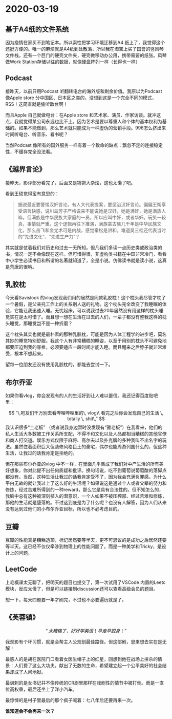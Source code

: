 # 2020-03-19

## 基于A4纸的文件系统

因为疫情在家买不到笔记本。所以索性把学习环境迁移到A4 纸上了，我觉得这个还挺方便的。唯一的麻烦就是A4纸到处散落，所以我在淘宝上买了国誉的竖风琴文件栈，还有一个巨门的硬壳文件夹，硬壳做移动办公用，携带需要的纸张。风琴做Work Station存储以往的数据，就像硬盘阵列一样（长得也一样）

## Podcast

接昨天，以前只用Podcast 听翻转电台的海外版和剩余价值。我原以为Podcast 像Apple store 分中国区、日本区之类的，没想到这是一个完全不同的模式，RSS！这简直就是偷听敌台啊！

而且Apple 自己就做电台：在Apple store 和艺术家、演员、作家访谈。就冲这点，我就觉得某公司永远也比不上。因为艺术是要以尊重人和个体的基本权利为基础的。如果不能做到，那么艺术就只能成为一种虚伪的营销手段。996怎么挤出来时间听电台、听音乐、看书呢？

当然Podcast 像所有的国外服务一样有着一个致命的缺点：飘忽不定的连接稳定性，不缓存完全没法看。

## 《越界言论》

接昨天，影评部分看完了，后面又是锵锵大杂烩，这也太懒了吧。

看到王硕觉得蛮有意思的：

> 据说最近要警惕汉奸言论。有人大代表提案，要惩治汉奸言论。偏偏王朔享受语言快感，说川岛芳子严格说来不能说她是汉奸，她是满奸，她是满族人嘛。但满族是中华民族大家庭的一员，所以应叫中奸，或者华奸。玩笑一较真，事情就严重。这个逻辑再往下推演，满族蒙古族几千年是中华民族文化，那么岳飞和金尤术可是内战，感觉秦松是讲和。难道吴三桂还代表当时的“先进文化”、“先进生产力”？

其实就是仗着我们对历史和过去一无所知。但凡我们多读一点历史类或政治类的书，情况一定不会像现在这样。但可惜得很，非虚构类书籍在中国非常冷门，看看中小学生必读书目和所谓的名著就知道了，全是小说。仿佛读书就是读小说，这真是荒唐的很呐。

## 乳胶枕

今天看Savislook 的vlog发现我们用的居然是同款乳胶枕！这个枕头我尽管才枕了一个暑假，是父亲托工作上的关系别人送的礼物。这个枕头完全改变了我睡眠的体验，它能让我迅速入睡。无忧起床。可以说我过去20年居然没有用这样的枕头睡觉实在是太可惜了。而且想一想在生活在过去的人们，一辈子都没有整我这样的枕头睡觉，那睡觉岂不是一种折磨？

这个枕头其实也就是最朴素的那种乳胶枕，可能是因为人体工程学的进步吧，莫名其妙的睡觉特别舒服。我这个人有非常糟糕的睡姿，以至于用别的枕头不可避免地都要压迫到我的脊椎，必须要适应一段时间才能入睡。而且醒来之后脖子就非常难受，根本不想起来。

望每一位朋友还没有使用乳胶枕的，都能去尝试一下。

## 布尔乔亚

如果你看vlog，你会发现有的人的生活好到让人难以置信。我还记得百度贴吧里：

$$
“\,吧友们千万别去看哔哩哔哩里的\, vlog\\
看完之后你会发现自己的生活 \, totally \, shit\,”
$$
我认识很多“土老板” （或者说我身边暂时没发现有“雅老板”）在我看来，他们的私人生活大多数被工作关系所支配，不得不和文化以及人品都相当糟糕的其他官僚和商人打交道。娱乐方式仅限于麻将、高尔夫以及扑克牌的多种我叫不出名字的玩法。虽然住着面积巨大但装修风格巨土的豪宅，偶尔也能周游列国什么的，但这种生活，让我过的话我肯定是拒绝的。

但在那些布尔乔亚的vlog 中不一样，在里面几乎集成了我们对中产生活的所有美好想象，你对此提不出任何质疑和批评。换句话说，吃不到葡萄说葡萄酸的落脚点都没有。当然，这种生活让我过的话我肯定受不了，因为我会充满负罪感。为什么平白无故的就让我过上了这么好的生活呢？如果说这是通过个人或者父辈的努力和修炼，经过苦难所得到的一种reward，那么它是具有合法性的。但不知怎么的，我脑中总有这种被深刻植入的潜意识，一个人如果不被压榨部、经过苦难和修炼，那他的生活就是堕落的。不过这到底是为了什么呢？也没有人解答，因为人们从来没有达到过他们的小布尔乔亚目标，所以也不必考虑目的。

## 豆瓣

豆瓣的性能真是糟糕透顶，标记居然要等半天，更不可思议的是成功之后居然还要等半天。这已经不仅仅牵涉到物理上的性能问题了。而是一种美学和Tricky，是设计上的问题，

## LeetCode

上毛概课太无聊了，把明天的题目也提交了，第一次试用了VSCode 内置的Leetc模块，反应太慢了，但是可以链接到discussion还可以查看高级会员的题目。

想一下，每天四题要一年才刷完，不过也不必要遍历就是了。

## 《芙蓉镇》

$$
“太糟糕了，好好学英语！早走早脱身！”
$$

我观影有个坏习惯，就是会帮主人公规划最佳路径。但这部剧，思来想去实在是无解！

最感人的是胡在医院门口看着女医生帽子上的红星，回想到他在战场上拼杀的情景：人们费了这么大功夫，献出了无数的生命，希望建立起一个公平美好的社会结果却成了人间地狱。

最讽刺的是女书记并不像传统的CR剧里那样在戏剧性的情节中被打倒。而是一直位高权重，最后还坐上了洋小汽车。

最惊悚的是村子里最后的那个疯子喊着：七八年后还要再来一次。

**谁知道会不会再来一次？**


